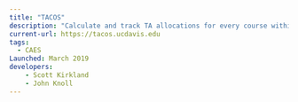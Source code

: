```yaml
---
title: "TACOS"
description: "Calculate and track TA allocations for every course within CAES"
current-url: https://tacos.ucdavis.edu
tags:
  - CAES
Launched: March 2019
developers:
    - Scott Kirkland
    - John Knoll
---
```

